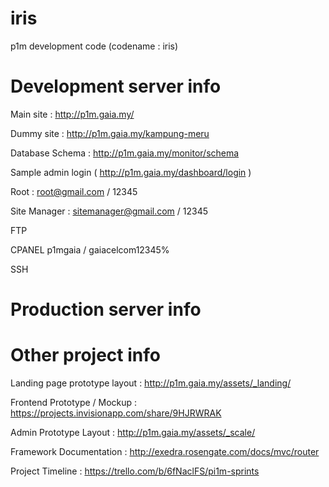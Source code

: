 iris
====
p1m development code (codename : iris)

Development server info
=============
Main site : http://p1m.gaia.my/

Dummy site : http://p1m.gaia.my/kampung-meru

Database Schema : http://p1m.gaia.my/monitor/schema

Sample admin login ( http://p1m.gaia.my/dashboard/login )

Root : root@gmail.com / 12345

Site Manager : sitemanager@gmail.com / 12345

FTP


CPANEL
p1mgaia / gaiacelcom12345%


SSH


Production server info
================


Other project info
=====

Landing page prototype layout : http://p1m.gaia.my/assets/_landing/

Frontend Prototype / Mockup : https://projects.invisionapp.com/share/9HJRWRAK

Admin Prototype Layout : http://p1m.gaia.my/assets/_scale/

Framework Documentation : http://exedra.rosengate.com/docs/mvc/router

Project Timeline : https://trello.com/b/6fNaclFS/pi1m-sprints






